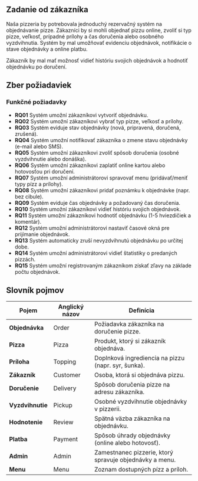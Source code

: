 ## Zadanie od zákazníka
Naša pizzeria by potrebovala jednoduchý rezervačný systém na objednávanie pizze. Zákazníci by si mohli objednať pizzu online, zvoliť si typ pizze, veľkosť, prípadné prílohy a čas doručenia alebo osobného vyzdvihnutia. Systém by mal umožňovať evidenciu objednávok, notifikácie o stave objednávky a online platbu.

Zákazník by mal mať možnosť vidieť históriu svojich objednávok a hodnotiť objednávku po doručení.

## Zber požiadaviek

### Funkčné požiadavky
- **RQ01** Systém umožní zákazníkovi vytvoriť objednávku.
- **RQ02** Systém umožní zákazníkovi vybrať typ pizze, veľkosť a prílohy.
- **RQ03** Systém eviduje stav objednávky (nová, pripravená, doručená, zrušená).
- **RQ04** Systém umožní notifikovať zákazníka o zmene stavu objednávky (e-mail alebo SMS).
- **RQ05** Systém umožní zákazníkovi zvoliť spôsob doručenia (osobné vyzdvihnutie alebo donáška).
- **RQ06** Systém umožní zákazníkovi zaplatiť online kartou alebo hotovosťou pri doručení.
- **RQ07** Systém umožní administrátorovi spravovať menu (pridávať/meniť typy pízz a prílohy).
- **RQ08** Systém umožní zákazníkovi pridať poznámku k objednávke (napr. bez cibule).
- **RQ09** Systém eviduje čas objednávky a požadovaný čas doručenia.
- **RQ10** Systém umožní zákazníkovi vidieť históriu svojich objednávok.
- **RQ11** Systém umožní zákazníkovi hodnotiť objednávku (1-5 hviezdičiek a komentár).
- **RQ12** Systém umožní administrátorovi nastaviť časové okná pre prijímanie objednávok.
- **RQ13** Systém automaticky zruší nevyzdvihnutú objednávku po určitej dobe.
- **RQ14** Systém umožní administrátorovi vidieť štatistiky o predaných pizzách.
- **RQ15** Systém umožní registrovaným zákazníkom získať zľavy na základe počtu objednávok.

## Slovník pojmov

| **Pojem**      | **Anglický názov**| **Definícia**                                   |
|----------------|-------------------|-------------------------------------------------|
| **Objednávka** | Order             | Požiadavka zákazníka na doručenie pizze. |
| **Pizza**      | Pizza             | Produkt, ktorý si zákazník objednáva. |
| **Príloha**    | Topping           | Doplnková ingrediencia na pizzu (napr. syr, šunka). |
| **Zákazník**   | Customer          | Osoba, ktorá si objednáva pizzu. |
| **Doručenie**  | Delivery          | Spôsob doručenia pizze na adresu zákazníka. |
|**Vyzdvihnutie**| Pickup            | Osobné vyzdvihnutie objednávky v pizzerii. |
| **Hodnotenie** | Review            | Spätná väzba zákazníka na objednávku. |
| **Platba**     | Payment           | Spôsob úhrady objednávky (online alebo hotovosť). |
| **Admin**      | Admin             | Zamestnanec pizzerie, ktorý spravuje objednávky a menu. |
| **Menu**       | Menu              | Zoznam dostupných pízz a príloh. |

